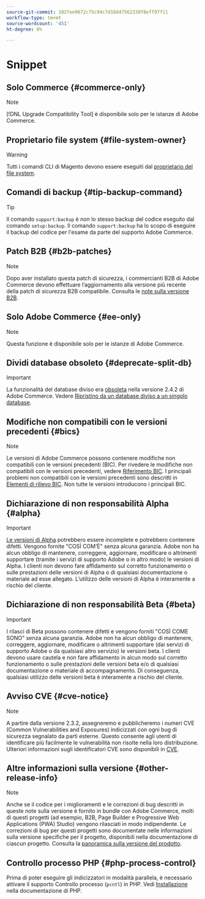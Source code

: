 ```yaml
---
source-git-commit: 102fee9672c75c94c7d18d47562338f8eff97f11
workflow-type: tm+mt
source-wordcount: '451'
ht-degree: 0%

---
```

# Snippet

## Solo Commerce {#commerce-only}

>[!NOTE]
>
>[!DNL Upgrade Compatibility Tool] è disponibile solo per le istanze di Adobe Commerce.

<!-- Configuration guide snippets -->

## Proprietario file system {#file-system-owner}

>[!WARNING]
>
>Tutti i comandi CLI di Magento devono essere eseguiti dal [proprietario del file system](/help/configuration/cli/config-cli.md#prerequisites).

## Comandi di backup {#tip-backup-command}

>[!TIP]
>
>Il comando `support:backup` è _non_ lo stesso backup del codice eseguito dal comando `setup:backup`. Il comando `support:backup` ha lo scopo di eseguire il backup del codice per l&#39;esame da parte del supporto Adobe Commerce.

## Patch B2B {#b2b-patches}

>[!NOTE]
>
>Dopo aver installato questa patch di sicurezza, i commercianti B2B di Adobe Commerce devono effettuare l’aggiornamento alla versione più recente della patch di sicurezza B2B compatibile. Consulta le [note sulla versione B2B](https://experienceleague.adobe.com/it/docs/commerce-admin/b2b/release-notes).

## Solo Adobe Commerce {#ee-only}

>[!NOTE]
>
>Questa funzione è disponibile solo per le istanze di Adobe Commerce.

## Dividi database obsoleto {#deprecate-split-db}

>[!IMPORTANT]
>
>La funzionalità del database diviso era [obsoleta](https://community.magento.com/t5/Magento-DevBlog/Deprecation-of-Split-Database-in-Magento-Commerce/ba-p/465187?_ga=2.128934671.2024864496.1657558157-1596100530.1657558157) nella versione 2.4.2 di Adobe Commerce. Vedere [Ripristino da un database diviso a un singolo database](/help/configuration/storage/revert-split-database.md).

<!-- End of Configuration guide snippets -->

## Modifiche non compatibili con le versioni precedenti {#bics}

>[!NOTE]
>
>Le versioni di Adobe Commerce possono contenere modifiche non compatibili con le versioni precedenti (BIC). Per rivedere le modifiche non compatibili con le versioni precedenti, vedere [Riferimento BIC](https://developer.adobe.com/commerce/php/development/backward-incompatible-changes/reference/). I principali problemi non compatibili con le versioni precedenti sono descritti in [Elementi di rilievo BIC](https://developer.adobe.com/commerce/php/development/backward-incompatible-changes/). Non tutte le versioni introducono i principali BIC.

## Dichiarazione di non responsabilità Alpha {#alpha}

>[!IMPORTANT]
>
>[Le versioni di Alpha](/help/release/versioning-policy.md#alpha-patch-release) potrebbero essere incomplete e potrebbero contenere difetti. Vengono fornite &quot;COSÌ COM’È&quot; senza alcuna garanzia. Adobe non ha alcun obbligo di mantenere, correggere, aggiornare, modificare o altrimenti supportare (tramite i servizi di supporto Adobe o in altro modo) le versioni di Alpha. I clienti non devono fare affidamento sul corretto funzionamento o sulle prestazioni delle versioni di Alpha o di qualsiasi documentazione o materiale ad esse allegato. L’utilizzo delle versioni di Alpha è interamente a rischio del cliente.

## Dichiarazione di non responsabilità Beta {#beta}

>[!IMPORTANT]
>
>I rilasci di Beta possono contenere difetti e vengono forniti &quot;COSÌ COME SONO&quot; senza alcuna garanzia. Adobe non ha alcun obbligo di mantenere, correggere, aggiornare, modificare o altrimenti supportare (dai servizi di supporto Adobe o da qualsiasi altro servizio) le versioni beta. I clienti devono usare cautela e non fare affidamento in alcun modo sul corretto funzionamento o sulle prestazioni delle versioni beta e/o di qualsiasi documentazione o materiale di accompagnamento. Di conseguenza, qualsiasi utilizzo delle versioni beta è interamente a rischio del cliente.

## Avviso CVE {#cve-notice}

>[!NOTE]
>
>A partire dalla versione 2.3.2, assegneremo e pubblicheremo i numeri CVE (Common Vulnerabilities and Exposures) indicizzati con ogni bug di sicurezza segnalato da parti esterne. Questo consente agli utenti di identificare più facilmente le vulnerabilità non risolte nella loro distribuzione. Ulteriori informazioni sugli identificatori CVE sono disponibili in [CVE](https://cve.mitre.org/).

## Altre informazioni sulla versione {#other-release-info}

>[!NOTE]
>
>Anche se il codice per i miglioramenti e le correzioni di bug descritti in queste note sulla versione è fornito in bundle con Adobe Commerce, molti di questi progetti (ad esempio, B2B, Page Builder e Progressive Web Applications (PWA) Studio) vengono rilasciati in modo indipendente. Le correzioni di bug per questi progetti sono documentate nelle informazioni sulla versione specifiche per il progetto, disponibili nella documentazione di ciascun progetto. Consulta la [panoramica sulla versione del prodotto](/help/release/release-notes/overview.md).

## Controllo processo PHP {#php-process-control}

Prima di poter eseguire gli indicizzatori in modalità parallela, è necessario attivare il supporto Controllo processo (`pcntl`) in PHP. Vedi [Installazione](https://www.php.net/manual/en/pcntl.installation.php) nella documentazione di PHP.
